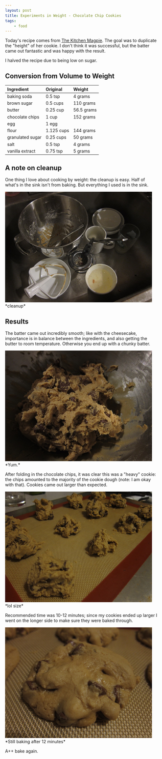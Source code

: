 ```yaml
---
layout: post
title: Experiments in Weight - Chocolate Chip Cookies
tags:
    - food
---
```


Today's recipe comes from  <a href='http://www.thekitchenmagpie.com/chocolate-chip-cookie-recipe-thick-n-chewy'>The Kitchen Magpie</a>. The goal was to duplicate the "height" of her cookie. I don't think it was successful, but the batter came out fantastic and was happy with the result.

I halved the recipe due to being low on sugar.

## Conversion from Volume to Weight

Ingredient          | Original | Weight
:-------------------|:-----------|:------
baking soda         | 0.5 tsp    | 4 grams
brown sugar         | 0.5 cups   | 110 grams
butter              | 0.25 cup   | 56.5 grams
chocolate chips     | 1 cup      | 152 grams
egg                 | 1 egg      | 
flour               | 1.125 cups | 144 grams
granulated sugar    | 0.25 cups  | 50 grams
salt                | 0.5 tsp    | 4 grams
vanilla extract     | 0.75 tsp   | 5 grams

## A note on cleanup

One thing I love about cooking by weight: the cleanup is easy. Half of what's in the sink isn't from baking. But everything I used is in the sink.

<img class='center' src='/public/images/s/2015051101.jpg' width='480' />
<label class='center'>*cleanup*</label>

## Results

The batter came out incredibly smooth; like with the cheesecake, importance is in balance between the ingredients, and also getting the butter to room temperature. Otherwise you end up with a chunky batter.

<img class='center' src='/public/images/s/2015051102.jpg' width='480' />
<label class='center'>*Yum.*</label>

After folding in the chocolate chips, it was clear this was a "heavy" cookie: the chips amounted to the majority of the cookie dough (note: I am okay with that). Cookies came out larger than expected.

<img class='center' src='/public/images/s/2015051103.jpg' width='480' />
<label class='center'>*lol size*</label>

Recommended time was 10-12 minutes; since my cookies ended up larger I went on the longer side to make sure they were baked through.

<img class='center' src='/public/images/s/2015051104.jpg' width='480' />
<label class='center'>*Still baking after 12 minutes*</label>

A++ bake again.